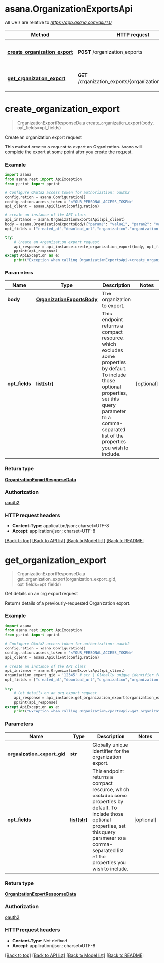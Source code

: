 # asana.OrganizationExportsApi

All URIs are relative to *https://app.asana.com/api/1.0*

Method | HTTP request | Description
------------- | ------------- | -------------
[**create_organization_export**](OrganizationExportsApi.md#create_organization_export) | **POST** /organization_exports | Create an organization export request
[**get_organization_export**](OrganizationExportsApi.md#get_organization_export) | **GET** /organization_exports/{organization_export_gid} | Get details on an org export request

# **create_organization_export**
> OrganizationExportResponseData create_organization_export(body, opt_fields=opt_fields)

Create an organization export request

This method creates a request to export an Organization. Asana will complete the export at some point after you create the request.

### Example
```python
import asana
from asana.rest import ApiException
from pprint import pprint

# Configure OAuth2 access token for authorization: oauth2
configuration = asana.Configuration()
configuration.access_token = '<YOUR_PERSONAL_ACCESS_TOKEN>'
api_client = asana.ApiClient(configuration)

# create an instance of the API class
api_instance = asana.OrganizationExportsApi(api_client)
body = asana.OrganizationExportsBody({"param1": "value1", "param2": "value2",}) # OrganizationExportsBody | The organization to export.
opt_fields = ["created_at","download_url","organization","organization.name","state"] # list[str] | This endpoint returns a compact resource, which excludes some properties by default. To include those optional properties, set this query parameter to a comma-separated list of the properties you wish to include. (optional)

try:
    # Create an organization export request
    api_response = api_instance.create_organization_export(body, opt_fields=opt_fields)
    pprint(api_response)
except ApiException as e:
    print("Exception when calling OrganizationExportsApi->create_organization_export: %s\n" % e)
```

### Parameters

Name | Type | Description  | Notes
------------- | ------------- | ------------- | -------------
 **body** | [**OrganizationExportsBody**](OrganizationExportsBody.md)| The organization to export. | 
 **opt_fields** | [**list[str]**](str.md)| This endpoint returns a compact resource, which excludes some properties by default. To include those optional properties, set this query parameter to a comma-separated list of the properties you wish to include. | [optional] 

### Return type

[**OrganizationExportResponseData**](OrganizationExportResponseData.md)

### Authorization

[oauth2](../README.md#oauth2)

### HTTP request headers

 - **Content-Type**: application/json; charset=UTF-8
 - **Accept**: application/json; charset=UTF-8

[[Back to top]](#) [[Back to API list]](../README.md#documentation-for-api-endpoints) [[Back to Model list]](../README.md#documentation-for-models) [[Back to README]](../README.md)

# **get_organization_export**
> OrganizationExportResponseData get_organization_export(organization_export_gid, opt_fields=opt_fields)

Get details on an org export request

Returns details of a previously-requested Organization export.

### Example
```python
import asana
from asana.rest import ApiException
from pprint import pprint

# Configure OAuth2 access token for authorization: oauth2
configuration = asana.Configuration()
configuration.access_token = '<YOUR_PERSONAL_ACCESS_TOKEN>'
api_client = asana.ApiClient(configuration)

# create an instance of the API class
api_instance = asana.OrganizationExportsApi(api_client)
organization_export_gid = '12345' # str | Globally unique identifier for the organization export.
opt_fields = ["created_at","download_url","organization","organization.name","state"] # list[str] | This endpoint returns a compact resource, which excludes some properties by default. To include those optional properties, set this query parameter to a comma-separated list of the properties you wish to include. (optional)

try:
    # Get details on an org export request
    api_response = api_instance.get_organization_export(organization_export_gid, opt_fields=opt_fields)
    pprint(api_response)
except ApiException as e:
    print("Exception when calling OrganizationExportsApi->get_organization_export: %s\n" % e)
```

### Parameters

Name | Type | Description  | Notes
------------- | ------------- | ------------- | -------------
 **organization_export_gid** | **str**| Globally unique identifier for the organization export. | 
 **opt_fields** | [**list[str]**](str.md)| This endpoint returns a compact resource, which excludes some properties by default. To include those optional properties, set this query parameter to a comma-separated list of the properties you wish to include. | [optional] 

### Return type

[**OrganizationExportResponseData**](OrganizationExportResponseData.md)

### Authorization

[oauth2](../README.md#oauth2)

### HTTP request headers

 - **Content-Type**: Not defined
 - **Accept**: application/json; charset=UTF-8

[[Back to top]](#) [[Back to API list]](../README.md#documentation-for-api-endpoints) [[Back to Model list]](../README.md#documentation-for-models) [[Back to README]](../README.md)

